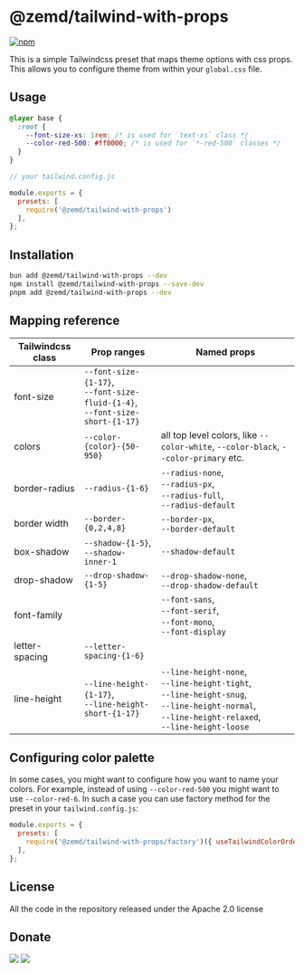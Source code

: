 # @zemd/tailwind-with-props

[![npm](https://img.shields.io/npm/v/@zemd/tailwind-with-props?color=0000ff&label=npm&labelColor=000)](https://npmjs.com/package/@zemd/tailwind-with-props)

This is a simple Tailwindcss preset that maps theme options with css props. This allows you to 
configure theme from within your `global.css` file.

## Usage

```css
@layer base {
  :root {
    --font-size-xs: 1rem; /* is used for `text-xs` class */
    --color-red-500: #ff0000; /* is used for `*-red-500` classes */
  }
}
```

```js
// your tailwind.config.js

module.exports = {
  presets: [
    require('@zemd/tailwind-with-props')
  ],
};

```

## Installation

```sh
bun add @zemd/tailwind-with-props --dev
npm install @zemd/tailwind-with-props --save-dev
pnpm add @zemd/tailwind-with-props --dev
```

## Mapping reference

| Tailwindcss class | Prop ranges | Named props |
|-------------------|----------|----------------|
| font-size         | `--font-size-{1-17}`, <br/> `--font-size-fluid-{1-4}`, <br/> `--font-size-short-{1-17}` | |
| colors            | `--color-{color}-{50-950}` | all top level colors, like `--color-white`, `--color-black`, `--color-primary` etc. |
| border-radius     | `--radius-{1-6}` | `--radius-none`, <br/> `--radius-px`, <br/> `--radius-full`, <br/> `--radius-default` |
| border width | `--border-{0,2,4,8}` | `--border-px`, <br/> `--border-default` | 
| box-shadow | `--shadow-{1-5}`, <br/> `--shadow-inner-1` | `--shadow-default`  | 
| drop-shadow | `--drop-shadow-{1-5}` | `--drop-shadow-none`, <br/> `--drop-shadow-default` |
| font-family |  | `--font-sans`, <br/> `--font-serif`, <br/> `--font-mono`, <br/> `--font-display` |
| letter-spacing | `--letter-spacing-{1-6}` | |
| line-height | `--line-height-{1-17}`, <br/> `--line-height-short-{1-17}` | `--line-height-none`, <br/> `--line-height-tight`, <br/> `--line-height-snug`, <br/> `--line-height-normal`, <br/> `--line-height-relaxed`, <br/> `--line-height-loose` |

## Configuring color palette

In some cases, you might want to configure how you want to name your colors. For example, 
instead of using `--color-red-500` you might want to use `--color-red-6`.
In such a case you can use factory method for the preset in your `tailwind.config.js`:

```js
module.exports = {
  presets: [
    require('@zemd/tailwind-with-props/factory')({ useTailwindColorOrder: false })
  ],
};
```

## License

All the code in the repository released under the Apache 2.0 license

## Donate

[![](https://img.shields.io/badge/patreon-donate-yellow.svg)](https://www.patreon.com/red_rabbit)
[![](https://img.shields.io/static/v1?label=UNITED24&message=support%20Ukraine&color=blue)](https://u24.gov.ua/)

